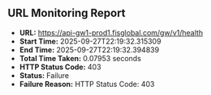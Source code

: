 ## URL Monitoring Report

- **URL:** https://api-gw1-prod1.fisglobal.com/gw/v1/health
- **Start Time:** 2025-09-27T22:19:32.315309
- **End Time:** 2025-09-27T22:19:32.394839
- **Total Time Taken:** 0.07953 seconds
- **HTTP Status Code:** 403
- **Status:** Failure
- **Failure Reason:** HTTP Status Code: 403
